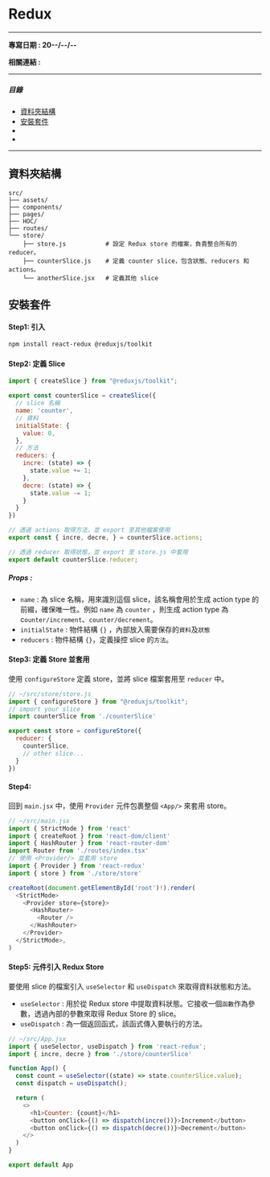 # Redux
---

**專寫日期 : 20--/--/--**

**相關連結 : []()**

---

##### 目錄
- [資料夾結構](#資料夾結構)
- [安裝套件](#安裝套件)
- [](#)
- [](#)

---

## 資料夾結構

```
src/
├── assets/
├── components/
├── pages/
├── HOC/
├── routes/
└── store/
    ├── store.js           # 設定 Redux store 的檔案，負責整合所有的 reducer。
    ├── counterSlice.js    # 定義 counter slice，包含狀態、reducers 和 actions。
    └── anotherSlice.jsx   # 定義其他 slice
```

## 安裝套件

#### Step1: 引入

```bash
npm install react-redux @reduxjs/toolkit
```

#### Step2: 定義 Slice

```js
import { createSlice } from "@reduxjs/toolkit";

export const counterSlice = createSlice({
  // slice 名稱
  name: 'counter',
  // 資料
  initialState: {
    value: 0,
  },
  // 方法
  reducers: {
    incre: (state) => {
      state.value += 1;
    },
    decre: (state) => {
      state.value -= 1;
    }
  }
})

// 透過 actions 取得方法，並 export 至其他檔案使用
export const { incre, decre, } = counterSlice.actions;

// 透過 reducer 取得狀態，並 export 至 store.js 中套用
export default counterSlice.reducer;
```

##### Props :

- `name` : 為 slice 名稱，用來識別這個 slice，該名稱會用於生成 action type 的前綴，確保唯一性。例如 `name` 為 `counter` ，則生成 action type 為 c`ounter/increment`、`counter/decrement`。
- `initialState` : 物件結構 `{}` ，內部放入需要保存的`資料`及`狀態`
- `reducers` : 物件結構 `{}`，定義操控 slice 的`方法`。

#### Step3: 定義 Store 並套用

使用 `configureStore` 定義 store，並將 slice 檔案套用至 `reducer` 中。

```js
// ~/src/store/store.js
import { configureStore } from "@reduxjs/toolkit";
// import your slice
import counterSlice from './counterSlice'

export const store = configureStore({
  reducer: {
    counterSlice,
    // other slice...
  }
})
```

#### Step4: 

回到 `main.jsx` 中，使用 `Provider` 元件包裹整個 `<App/>` 來套用 store。

```js
// ~/src/main.jsx
import { StrictMode } from 'react'
import { createRoot } from 'react-dom/client'
import { HashRouter } from 'react-router-dom'
import Router from './routes/index.tsx'
// 使用 <Provider/> 並套用 store
import { Provider } from 'react-redux'
import { store } from './store/store'

createRoot(document.getElementById('root')!).render(
  <StrictMode>
    <Provider store={store}>
      <HashRouter>
        <Router />
      </HashRouter>
    </Provider>
  </StrictMode>,
)
```

#### Step5: 元件引入 Redux Store

要使用 slice 的檔案引入 `useSelector` 和 `useDispatch` 來取得資料狀態和方法。

- `useSelector` : 用於從 Redux store 中提取資料狀態。它接收一個`函數`作為參數，透過內部的參數來取得 Redux Store 的 slice。
- `useDispatch` : 為一個返回函式，該函式傳入要執行的方法。


```js
// ~/src/App.jsx
import { useSelector, useDispatch } from 'react-redux';
import { incre, decre } from './store/counterSlice'

function App() {
  const count = useSelector((state) => state.counterSlice.value);
  const dispatch = useDispatch();

  return (
    <>
      <h1>Counter: {count}</h1>
      <button onClick={() => dispatch(incre())}>Increment</button>
      <button onClick={() => dispatch(decre())}>Decrement</button>
    </>
  )
}

export default App
```
